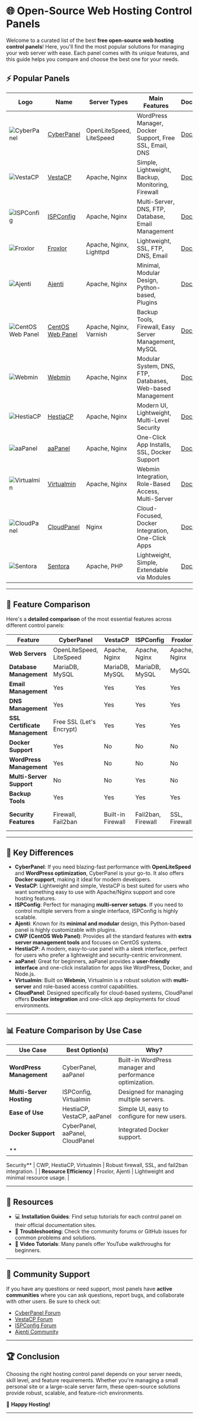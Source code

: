 # 🌐 Open-Source Web Hosting Control Panels

Welcome to a curated list of the best **free open-source web hosting control panels**! Here, you'll find the most popular solutions for managing your web server with ease. Each panel comes with its unique features, and this guide helps you compare and choose the best one for your needs.

## ⚡️ Popular Panels

| Logo  | Name            | Server Types        | Main Features                                      | Documentation           |
|-------|-----------------|---------------------|----------------------------------------------------|-------------------------|
| ![CyberPanel](https://cyberpanel.net/wp-content/uploads/2024/01/logo.svg) | [CyberPanel](https://cyberpanel.net) | OpenLiteSpeed, LiteSpeed | WordPress Manager, Docker Support, Free SSL, Email, DNS | [Docs](https://docs.cyberpanel.net/) |
| ![VestaCP](https://img.icons8.com/color/48/000000/server.png) | [VestaCP](https://vestacp.com) | Apache, Nginx           | Simple, Lightweight, Backup, Monitoring, Firewall         | [Docs](https://vestacp.com/docs/) |
| ![ISPConfig](https://img.icons8.com/color/48/000000/data-configuration.png) | [ISPConfig](https://ispconfig.org) | Apache, Nginx           | Multi-Server, DNS, FTP, Database, Email Management        | [Docs](https://ispconfig.org/documentation/) |
| ![Froxlor](https://img.icons8.com/color/48/000000/data-backup.png) | [Froxlor](https://froxlor.org) | Apache, Nginx, Lighttpd | Lightweight, SSL, FTP, DNS, Email                          | [Docs](https://froxlor.readthedocs.io/) |
| ![Ajenti](https://raw.githubusercontent.com/ajenti/ajenti/master/docs/img/Logo.png) | [Ajenti](https://ajenti.org) | Apache, Nginx           | Minimal, Modular Design, Python-based, Plugins            | [Docs](https://ajenti.org/docs/) |
| ![CentOS Web Panel](https://img.icons8.com/color/48/000000/centos.png) | [CentOS Web Panel](http://centos-webpanel.com) | Apache, Nginx, Varnish   | Backup Tools, Firewall, Easy Server Management, MySQL     | [Docs](http://wiki.centos-webpanel.com/) |
| ![Webmin](https://img.icons8.com/color/48/000000/web-design.png) | [Webmin](https://webmin.com) | Apache, Nginx           | Modular System, DNS, FTP, Databases, Web-based Management | [Docs](http://www.webmin.com/docs.html) |
| ![HestiaCP](https://img.icons8.com/color/48/000000/network.png) | [HestiaCP](https://hestiacp.com) | Apache, Nginx           | Modern UI, Lightweight, Multi-Level Security              | [Docs](https://docs.hestiacp.com/) |
| ![aaPanel](https://img.icons8.com/color/48/000000/control-panel.png) | [aaPanel](https://aapanel.com) | Apache, Nginx           | One-Click App Installs, SSL, Docker Support               | [Docs](https://aapanel.com/docs.html) |
| ![Virtualmin](https://i0.wp.com/www.virtualmin.com/wp-content/uploads/2024/04/virtualmin-product-logo.png) | [Virtualmin](https://virtualmin.com) | Apache, Nginx           | Webmin Integration, Role-Based Access, Multi-Server       | [Docs](https://virtualmin.com/documentation/) |
| ![CloudPanel](https://img.icons8.com/color/48/000000/cloud.png) | [CloudPanel](https://cloudpanel.io) | Nginx                   | Cloud-Focused, Docker Integration, One-Click Apps         | [Docs](https://cloudpanel.io/docs/) |
| ![Sentora](https://img.icons8.com/color/48/000000/domain.png) | [Sentora](http://www.sentora.org) | Apache, PHP             | Lightweight, Simple, Extendable via Modules               | [Docs](http://docs.sentora.org/) |

---

## 🎯 Feature Comparison

Here's a **detailed comparison** of the most essential features across different control panels:

| Feature                               | CyberPanel            | VestaCP           | ISPConfig         | Froxlor           | Ajenti          | CWP              | Webmin           | HestiaCP         | aaPanel          | Virtualmin       | CloudPanel       | Sentora         |
|---------------------------------------|-----------------------|-------------------|-------------------|-------------------|-----------------|------------------|------------------|------------------|------------------|------------------|------------------|-----------------|
| **Web Servers**                       | OpenLiteSpeed, LiteSpeed | Apache, Nginx     | Apache, Nginx     | Apache, Nginx     | Apache, Nginx   | Apache, Nginx    | Apache, Nginx    | Apache, Nginx    | Apache, Nginx    | Apache, Nginx    | Nginx            | Apache, PHP     |
| **Database Management**               | MariaDB, MySQL         | MariaDB, MySQL    | MariaDB, MySQL    | MySQL             | MariaDB, MySQL  | MariaDB, MySQL   | MariaDB, MySQL   | MariaDB, MySQL   | MariaDB, MySQL   | MariaDB, MySQL   | MariaDB          | MySQL           |
| **Email Management**                  | Yes                   | Yes               | Yes               | Yes               | Yes             | Yes              | Yes              | Yes              | Yes              | Yes              | No               | Yes             |
| **DNS Management**                    | Yes                   | Yes               | Yes               | Yes               | Yes             | Yes              | Yes              | Yes              | Yes              | Yes              | Yes              | Yes             |
| **SSL Certificate Management**        | Free SSL (Let's Encrypt) | Yes              | Yes               | Yes               | Yes             | Yes              | Yes              | Yes              | Yes              | Yes              | Yes              | Yes             |
| **Docker Support**                    | Yes                   | No                | No                | No                | No              | No               | No               | No               | Yes              | No               | Yes              | No              |
| **WordPress Management**              | Yes                   | No                | No                | No                | No              | No               | No               | No               | Yes              | No               | No               | No              |
| **Multi-Server Support**              | No                    | No                | Yes               | No                | No              | No               | Yes              | No               | No               | Yes              | Yes              | No              |
| **Backup Tools**                      | Yes                   | Yes               | Yes               | Yes               | Yes             | Yes              | Yes              | Yes              | Yes              | Yes              | Yes              | Yes             |
| **Security Features**                 | Firewall, Fail2ban     | Built-in Firewall | Fail2ban, Firewall| SSL, Firewall     | Fail2ban        | Firewall, CSF    | Firewall         | Built-in Firewall| Free SSL, Firewall| Fail2ban         | Free SSL, Security| Basic Security  |

---

## 🌟 Key Differences

- **CyberPanel**: If you need blazing-fast performance with **OpenLiteSpeed** and **WordPress optimization**, CyberPanel is your go-to. It also offers **Docker support**, making it ideal for modern developers.
- **VestaCP**: Lightweight and simple, VestaCP is best suited for users who want something easy to use with Apache/Nginx support and core hosting features.
- **ISPConfig**: Perfect for managing **multi-server setups**. If you need to control multiple servers from a single interface, ISPConfig is highly scalable.
- **Ajenti**: Known for its **minimal and modular** design, this Python-based panel is highly customizable with plugins.
- **CWP (CentOS Web Panel)**: Provides all the standard features with **extra server management tools** and focuses on CentOS systems.
- **HestiaCP**: A modern, easy-to-use panel with a sleek interface, perfect for users who prefer a lightweight and security-centric environment.
- **aaPanel**: Great for beginners, aaPanel provides a **user-friendly interface** and one-click installation for apps like WordPress, Docker, and Node.js.
- **Virtualmin**: Built on **Webmin**, Virtualmin is a robust solution with **multi-server** and role-based access control capabilities.
- **CloudPanel**: Designed specifically for cloud-based systems, CloudPanel offers **Docker integration** and one-click app deployments for cloud environments.

---

## 📊 Feature Comparison by Use Case

| Use Case                | Best Option(s)                | Why?                                                    |
|-------------------------|-------------------------------|---------------------------------------------------------|
| **WordPress Management** | CyberPanel, aaPanel           | Built-in WordPress manager and performance optimization. |
| **Multi-Server Hosting** | ISPConfig, Virtualmin         | Designed for managing multiple servers.                  |
| **Ease of Use**          | HestiaCP, VestaCP, aaPanel    | Simple UI, easy to configure for new users.              |
| **Docker Support**       | CyberPanel, aaPanel, CloudPanel | Integrated Docker support.                              |
| **

Security**             | CWP, HestiaCP, Virtualmin     | Robust firewall, SSL, and fail2ban integration.          |
| **Resource Efficiency**  | Froxlor, Ajenti               | Lightweight and minimal resource usage.                  |

---

## 📖 Resources

- 💻 **Installation Guides**: Find setup tutorials for each control panel on their official documentation sites.
- 🔧 **Troubleshooting**: Check the community forums or GitHub issues for common problems and solutions.
- 🎥 **Video Tutorials**: Many panels offer YouTube walkthroughs for beginners.

---

## 👥 Community Support

If you have any questions or need support, most panels have **active communities** where you can ask questions, report bugs, and collaborate with other users. Be sure to check out:

- [CyberPanel Forum](https://forums.cyberpanel.net/)
- [VestaCP Forum](https://forum.vestacp.com/)
- [ISPConfig Forum](https://forum.ispconfig.org/)
- [Ajenti Community](https://community.ajenti.org/)

---

## 🏆 Conclusion

Choosing the right hosting control panel depends on your server needs, skill level, and feature requirements. Whether you're managing a small personal site or a large-scale server farm, these open-source solutions provide robust, scalable, and feature-rich environments.

🚀 **Happy Hosting!**

---
